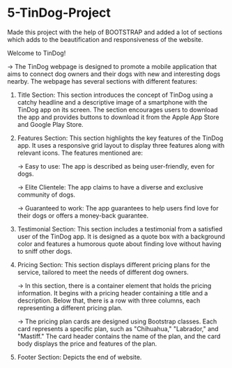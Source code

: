 # 5-TinDog-Project
Made this project with the help of BOOTSTRAP and added a lot of sections which adds to the beautification and responsiveness of the website.

Welcome to TinDog!

-> The TinDog webpage is designed to promote a mobile application that aims to connect dog owners and their dogs with new and interesting dogs nearby. The webpage has several sections with different features:

1. Title Section: This section introduces the concept of TinDog using a catchy headline and a descriptive image of a smartphone with the TinDog app on its screen. The section encourages users to download the app and provides buttons to download it from the Apple App Store and Google Play Store.

2. Features Section: This section highlights the key features of the TinDog app. It uses a responsive grid layout to display three features along with relevant icons. The features mentioned are:

   -> Easy to use: The app is described as being user-friendly, even for dogs.
   
   -> Elite Clientele: The app claims to have a diverse and exclusive community of dogs.
   
   -> Guaranteed to work: The app guarantees to help users find love for their dogs or offers a money-back guarantee.

3. Testimonial Section: This section includes a testimonial from a satisfied user of the TinDog app. It is designed as a quote box with a background color and features a humorous quote about finding love without having to sniff other dogs.

4. Pricing Section: This section displays different pricing plans for the service, tailored to meet the needs of different dog owners.
 
   -> In this section, there is a container element that holds the pricing information. It begins with a pricing header containing a title and a description. Below that, there is a row with three columns, each representing a different pricing plan.
   
   -> The pricing plan cards are designed using Bootstrap classes. Each card represents a specific plan, such as "Chihuahua," "Labrador," and "Mastiff." The card header contains the name of the plan, and the card body displays the price and features of the plan.

5. Footer Section: Depicts the end of website.
